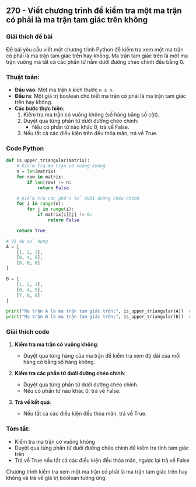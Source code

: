 ## 270 - Viết chương trình để kiểm tra một ma trận có phải là ma trận tam giác trên không

### Giải thích đề bài

Đề bài yêu cầu viết một chương trình Python để kiểm tra xem một ma trận có phải là ma trận tam giác trên hay không. Ma trận tam giác trên là một ma trận vuông mà tất cả các phần tử nằm dưới đường chéo chính đều bằng 0.

### Thuật toán:

- **Đầu vào**: Một ma trận `A` kích thước `n x n`.
- **Đầu ra**: Một giá trị boolean cho biết ma trận có phải là ma trận tam giác trên hay không.
- **Các bước thực hiện**:
  1. Kiểm tra ma trận có vuông không (số hàng bằng số cột).
  2. Duyệt qua từng phần tử dưới đường chéo chính:
     - Nếu có phần tử nào khác 0, trả về False.
  3. Nếu tất cả các điều kiện trên đều thỏa mãn, trả về True.

### Code Python

```python
def is_upper_triangular(matrix):
    # Kiểm tra ma trận có vuông không
    n = len(matrix)
    for row in matrix:
        if len(row) != n:
            return False

    # Kiểm tra các phần tử dưới đường chéo chính
    for i in range(n):
        for j in range(i):
            if matrix[i][j] != 0:
                return False

    return True

# Ví dụ sử dụng
A = [
    [1, 2, 3],
    [0, 4, 5],
    [0, 0, 6]
]

B = [
    [1, 2, 3],
    [0, 4, 5],
    [7, 0, 6]
]

print("Ma trận A là ma trận tam giác trên:", is_upper_triangular(A))  # Output: True
print("Ma trận B là ma trận tam giác trên:", is_upper_triangular(B))  # Output: False
```

### Giải thích code

1. **Kiểm tra ma trận có vuông không**:

   - Duyệt qua từng hàng của ma trận để kiểm tra xem độ dài của mỗi hàng có bằng số hàng không.

2. **Kiểm tra các phần tử dưới đường chéo chính**:

   - Duyệt qua từng phần tử dưới đường chéo chính.
   - Nếu có phần tử nào khác 0, trả về False.

3. **Trả về kết quả**:
   - Nếu tất cả các điều kiện đều thỏa mãn, trả về True.

### Tóm tắt:

- Kiểm tra ma trận có vuông không
- Duyệt qua từng phần tử dưới đường chéo chính để kiểm tra tính tam giác trên
- Trả về True nếu tất cả các điều kiện đều thỏa mãn, ngược lại trả về False

Chương trình kiểm tra xem một ma trận có phải là ma trận tam giác trên hay không và trả về giá trị boolean tương ứng.
